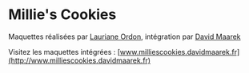 # Millie's Cookies

Maquettes réalisées par [Lauriane Ordon](#), intégration par [David Maarek](http://www.davidmaarek.fr)

Visitez les maquettes intégrées : [www.milliescookies.davidmaarek.fr](http://www.milliescookies.davidmaarek.fr)